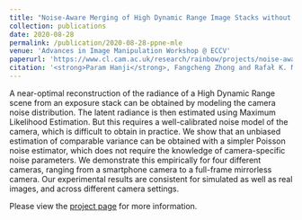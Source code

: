 ```yaml
---
title: "Noise-Aware Merging of High Dynamic Range Image Stacks without Camera Calibration"
collection: publications
date: 2020-08-28
permalink: /publication/2020-08-28-ppne-mle
venue: 'Advances in Image Manipulation Workshop @ ECCV'
paperurl: 'https://www.cl.cam.ac.uk/research/rainbow/projects/noise-aware-merging/2020-ppne-mle.pdf'
citation: '<strong>Param Hanji</strong>, Fangcheng Zhong and Rafał K. Mantiuk. &quot;Noise-aware merging of high dynamic range image stacks without camera calibration&quot;. In <i>Proceedings of the European Conference on Computer Vision (ECCV) Workshops</i>, pages 376–391. Springer, 2020.'
---
```


A near-optimal reconstruction of the radiance of a High Dynamic Range scene from an exposure stack can be obtained by modeling the camera noise distribution. The latent radiance is then estimated using Maximum Likelihood Estimation. But this requires a well-calibrated noise model of the camera, which is difficult to obtain in practice. We show that an unbiased estimation of comparable variance can be obtained with a simpler Poisson noise estimator, which does not require the knowledge of camera-specific noise parameters. We demonstrate this empirically for four different cameras, ranging from a smartphone camera to a full-frame mirrorless camera. Our experimental results are consistent for simulated as well as real images, and across different camera settings.

Please view the [project page](https://www.cl.cam.ac.uk/research/rainbow/projects/noise-aware-merging/) for more information.
